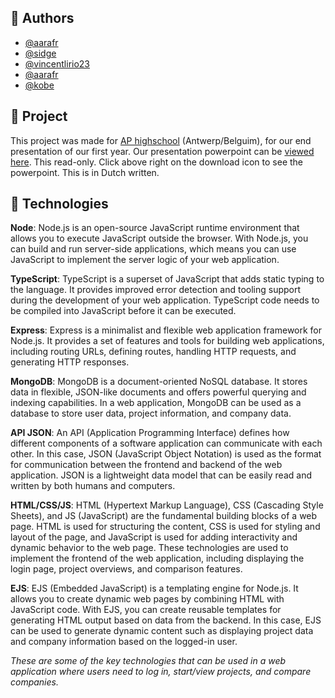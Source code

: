 ## 👤 Authors

- [@aarafr](https://github.com/aarafr)
- [@sidge](https://github.com/Sidge4real)
- [@vincentlirio23](https://github.com/vincentlirio23)
- [@aarafr](https://github.com/aarafr)
- [@kobe](https://github.com)

## 💼 Project

This project was made for [AP highschool](https://www.ap.be/en/homepage) (Antwerp/Belguim), for our end presentation of our first year.
Our presentation powerpoint can be [viewed here](https://github.com/Sidge4real/cashcord/blob/main/docs/Presentatie.ppsx). This read-only. Click above right on the download icon to see the powerpoint. This is in Dutch written.

## 🚀 Technologies

**Node**:
Node.js is an open-source JavaScript runtime environment that allows you to execute JavaScript outside the browser. With Node.js, you can build and run server-side applications, which means you can use JavaScript to implement the server logic of your web application.

**TypeScript**:
TypeScript is a superset of JavaScript that adds static typing to the language. It provides improved error detection and tooling support during the development of your web application. TypeScript code needs to be compiled into JavaScript before it can be executed.

**Express**:
Express is a minimalist and flexible web application framework for Node.js. It provides a set of features and tools for building web applications, including routing URLs, defining routes, handling HTTP requests, and generating HTTP responses.

**MongoDB**:
MongoDB is a document-oriented NoSQL database. It stores data in flexible, JSON-like documents and offers powerful querying and indexing capabilities. In a web application, MongoDB can be used as a database to store user data, project information, and company data.

**API JSON**:
An API (Application Programming Interface) defines how different components of a software application can communicate with each other. In this case, JSON (JavaScript Object Notation) is used as the format for communication between the frontend and backend of the web application. JSON is a lightweight data model that can be easily read and written by both humans and computers.

**HTML/CSS/JS**:
HTML (Hypertext Markup Language), CSS (Cascading Style Sheets), and JS (JavaScript) are the fundamental building blocks of a web page. HTML is used for structuring the content, CSS is used for styling and layout of the page, and JavaScript is used for adding interactivity and dynamic behavior to the web page. These technologies are used to implement the frontend of the web application, including displaying the login page, project overviews, and comparison features.

**EJS**:
EJS (Embedded JavaScript) is a templating engine for Node.js. It allows you to create dynamic web pages by combining HTML with JavaScript code. With EJS, you can create reusable templates for generating HTML output based on data from the backend. In this case, EJS can be used to generate dynamic content such as displaying project data and company information based on the logged-in user.

_These are some of the key technologies that can be used in a web application where users need to log in, start/view projects, and compare companies._
